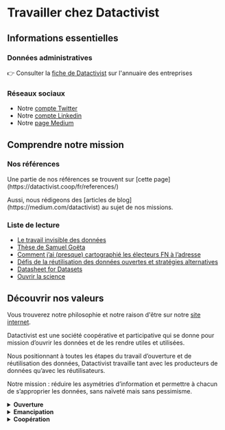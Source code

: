 <head>
<link rel="stylesheet" type="text/css" href="/_static/custom.css">
</head>

# Travailler chez Datactivist

## Informations essentielles
   
### Données administratives

👉 Consulter la [fiche de Datactivist](https://annuaire-entreprises.data.gouv.fr/etablissement/82379887100013) sur l'annuaire des entreprises
 
### Réseaux sociaux

- Notre [compte Twitter](https://twitter.com/datactivi_st)
- Notre [compte Linkedin](https://www.linkedin.com/company/datactivist/)
- Notre [page Medium](https://medium.com/datactivist)
   
## Comprendre notre mission

### Nos références

<div class="myhint">
   Une partie de nos références se trouvent sur [cette page](https://datactivist.coop/fr/references/)
</div>
<p>
Aussi, nous rédigeons des [articles de blog](https://medium.com/datactivist) au sujet de nos missions.

### Liste de lecture

- [Le travail invisible des données](https://www.pressesdesmines.com/produit/le-travail-invisible-des-donnees/)
- [Thèse de Samuel Goëta](https://datactivist.coop/these)
- [Comment j’ai (presque) cartographié les électeurs FN à l’adresse](https://joelgombin.github.io/makingof.html)
- [Défis de la réutilisation des données ouvertes et stratégies alternatives](https://datactivist.coop/metsem/)
- [Datasheet for Datasets](https://teamopendata.org/t/traduction-et-adaptation-du-modele-de-description-des-donnees-datasheet-for-datasets/1400)
- [Ouvrir la science](https://www.ouvrirlascience.fr/etude-de-faisabilite-dun-service-generique-daccueil-et-de-diffusion-des-donnees-simples-recueil-des-besoins-et-des-contraintes-des-usagers/)


## Découvrir nos valeurs

<div class="myhint">
   Vous trouverez notre philosophie et notre raison d'être sur notre <a href="https://datactivist.coop/fr/a-propos/">site internet</a>.
</div>

<p>
   
Datactivist est une société coopérative et participative qui se donne pour mission d’ouvrir les données et de les rendre utiles et utilisées.

Nous positionnant à toutes les étapes du travail d’ouverture et de réutilisation des données, Datactivist travaille tant avec les producteurs de données qu’avec les réutilisateurs.

Notre mission : réduire les asymétries d’information et permettre à chacun de s’approprier les données, sans naïveté mais sans pessimisme.

<details>
   <summary><b>Ouverture</b></summary>

L’ouverture des données réduit les asymétries d’information et crée une société plus égalitaire. Aujourd’hui inscrite dans la loi en France, l’ouverture des données par principe trouve ses fondements dans la Déclaration des droits de l’homme et du citoyen de 1789 qui stipule que « la Société a le droit de demander compte à tout Agent public de son administration.» En donnant accès au fondement de l’information et du savoir, l’ouverture des données renouvelle la transparence, casse les silos informationnels et favorise la participation.

Concrètement :

→ Les productions de Datactivist sont **librement réutilisables** en licence Creative Commons BY-SA (voir nos Ressources).

→ La coopérative s’engage à faire appliquer la loi pour une République numérique et à soutenir des projets comme Madada qui visent à **renforcer le droit d’accès aux documents administratifs.**

→ Nous appliquons aussi l’ouverture à nous-même en partageant la liste de nos références et en **donnant accès à nos salariés à l’ensemble des projets.**

</details>

<details>
   <summary><b>Emancipation</b></summary>

Nous sommes conscients que donner accès aux données ne suffit pas. Défenseurs de la data literacy, nous inscrivant dans l’histoire de l’éducation populaire, nous soutenons que donner du sens aux données est une compétence essentielle qui ne doit plus être réservée à une frange de la population. Les données faisant tenir la réalité selon l’expression d’Alain Desrosières, nous voulons permettre à chacun de s’approprier les données sans naïveté, mais sans pessimisme.

Concrètement :

→ Datactivist a produit **l’Open Data Canvas**, un ensemble cohérent de composants et de principes qui facilitent l’ouverture et la réutilisation des données.

→ Nous avons à cœur de **sensibiliser un large public** à nos enjeux, y compris des personnes éloignées des sujets data, et nos méthodes favorisent la pratique.

→ Plus de la moitié de l’équipe de Datactivist enseigne nos sujets dans **l'enseignement supérieur public.**

→ Datactivist fait partie des sociétaires fondateurs de **La MedNum,** la coopérative de la médiation numérique.

</details>

<details>
   <summary><b>Coopération</b></summary>

Nous croyons en l’intelligence collective et la gouvernance ouverte. Cette vision, nous la défendons aussi pour l’open data. Nous souhaitons que les données ouvertes deviennent une ressource gérée avec ses usagers, autrement dit un commun. Cela suppose de se concerter avec les parties prenantes et d’ouvrir la gouvernance.

Concrètement :

→ Datactivist a co-fondé l’alliance **Data Publica** pour additionner nos forces à celles d’entreprises partageant nos valeurs en créant une marque commune pour accompagner les acteurs
   
<details>

<details>
<summary><b>Épanouissement</b></summary>

On ne vit qu’une fois : le temps que nous passons à travailler doit être au maximum utile, épanouissant et respectueux de nos vies. Les données, leur partage et la créativité qui en découlent peuvent être source de satisfaction et de réjouissance.

Concrètement :

→ Datactivist est une SCOP (société coopérative et participative) gouvernée démocratiquement par ses salariés qui sont les architectes de leur cadre de travail. Cela signifie par exemple que nous définissons ensemble nos rémunérations en fonction de critères discutés collectivement.
→ Datactivist favorise aussi une grande autonomie pour ses collaborateurs qui choisissent leur lieu de travail, leurs horaires, leur rythme.
→ L’équipe travaille de concert, à distance et en mobilité au plus proche des clients, via des outils collaboratifs qu’elle sélectionne.
Ces conditions favorisent un partage de compétences et un travail de qualité. Elles permettent aux projets professionnels et personnels (et parfois même à la jonction des deux) de se réaliser, sans les entraves du présentéisme et de la réunionite.

</details>

<br>

## Notre politique salariale

### La rémunération directe

**Grille de salaire avec trois niveaux**

<table class="mytable">
  <thead>
    <tr>
      <th>Niveau</th>
      <th>Salaire mensuel</th>
    </tr>
  </thead>
  <tbody>
    <tr>
      <td>Junior</td>
      <td>2730 € brut</td>
    </tr>
    <tr>
      <td>Intermédiaire</td>
      <td>3054 € brut</td>
    </tr>
    <tr>
      <td>Senior</td>
      <td>3500 € brut</td>
    </tr>
  </tbody>
</table>



<p>

**Primes en fonction des responsabilités :**

<table class="mytable">
  <thead>
    <tr>
      <th>Objet</th>
      <th>Montant</th>
    </tr>
  </thead>
  <tbody>
    <tr>
      <td>Accompagnement stagiaire, tutorat d’alternant, référent junior, DPO, animation de communautés</td>
      <td>50 € brut/mois</td>
    </tr>
    <tr>
      <td>Prime de vacances SYNTEC, 1 fois/an en octobre</td>
      <td>100 à 300 € brut</td>
    </tr>
    <tr>
      <td>Indemnité de télétravail</td>
      <td>jusqu'à 50 € brut / mois</td>
    </tr>
  </tbody>
</table>

 
<p>
   
### La rémunération différée

**Accord de participation** actualisé en 2021 pour l’ensemble des salarié·e·s à partir de trois mois de présence dans la SCOP. 

Les droits (50 % du résultat net annuel, en moy. 40k€ sur les trois derniers exercices)sont répartis en fonction de la quotité de temps de travail et de l’ancienneté et bloqués pendant 5 ans (avec possibilité de déblocage anticipé dans certains cas).
   
**Accord d’intéressement** mis en place en fin d’année 2022.
   
**Compte épargne temps** mis en place en fin d’année 2022.

<p>

### Les avantages sociaux
   
<table class="mytable">
  <thead>
    <tr>
      <th>Objet</th>
      <th>Montant</th>
    </tr>
  </thead>
  <tbody>
    <tr>
      <td>Prise en charge de l’abonnement aux transports en commun.</td>
      <td>50% du montant</td>
    </tr>
    <tr>
      <td>Tickets restaurant SWILE d’une valeur faciale de 9,48 €</td>
      <td>Prise en charge à 60%</td>
    </tr>
    <tr>
      <td>Forfait mobilité durable</td>
      <td>500 € ou 600 € / an</td>
    </tr>
    <tr>
      <td>Chèques culture</td>
      <td>150 € / salarié·e</td>
    </tr>
  </tbody>
</table>


<p>
  
### La rémunération périphérique
   
- Mutuelle Alan Blue prise en charge à 100 % pour le⋅a salarié⋅e (valeur : 85 €/mois) et ses enfants45€/enfant).
- Contrat de prévoyance chez Alan pour l’ensemble des salariés (complément des prestations servies par la Sécurité sociale en couverture des risques liés à l’intégrité physique (maladie, accident), maternité, l’incapacité de travail temporaire, l’invalidité et le décès) (valeur : 0,89% du
salaire brut).
   
## Organisation du temps de travail

Notre temps de travail hebdomadaire : **35 heures**
   
Congés : **7 semaines de congés payés / an** à poser sur l’espace salarié de Payfit où l’on peut suivre le solde des congés.

**Journée de solidarité :** nous avons opté pour le fractionnement de cette journée
avec 7 heures travaillées en plus réparties sur l’année

